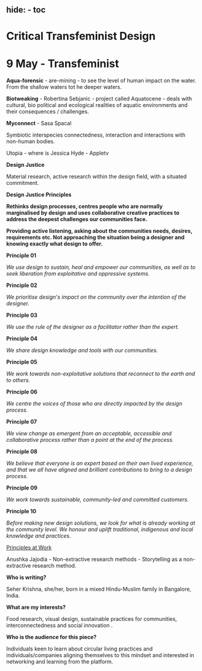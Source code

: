 hide:
    - toc
---

# **Critical Transfeminist Design**

# 9 May - Transfeminist

**Aqua-forensic** - are-mining - to see the level of human impact on the water. From the shallow waters tot he deeper waters.

**Biotweaking** - Robertina Sebjanic - project called Aquatocene - deals with cultural, bio political and ecological realities of aquatic environments and their consequences / challenges.

**Myconnect** - Sasa Spacal

Symbiotic interspecies connectedness, interaction and interactions with non-human bodies.

Utopia - where is Jessica Hyde - Appletv

**Design Justice**

Material research, active research within the design field, with a situated commitment.

**Design Justice Principles**

**Rethinks design processes, centres people who are normally marginalised by design and uses collaborative creative practices to address the deepest challenges our communities face.**

**Providing active listening, asking about the communities needs, desires, requirements etc. Not approaching the situation being a designer and knowing exactly what design to offer.**

**Principle 01**

*We use design to sustain, heal and empower our communities, as well as to seek liberation from exploitative and oppressive systems.*

**Principle 02**

*We prioritise design's impact on the community over the intention of the designer.*

**Principle 03**

*We use the rule of the designer as a facilitator rather than the expert.*

**Principle 04**

*We share design knowledge and tools with our communities.*

**Principle 05**

*We work towards non-exploitative solutions that reconnect to the earth and to others.*

**Principle 06**

*We centre the voices of those who are directly impacted by the design process.*

**Principle 07**

*We view change as emergent from an acceptable, accessible and collaborative process rather than a point at the end of the process.*

**Principle 08**

*We believe that everyone is an expert based on their own lived experience, and that we all have aligned and brilliant contributions to bring to a design process.*

**Principle 09**

*We work towards sustainable, community-led and committed customers.*

**Principle 10**

*Before making new design solutions, we look for what is already working at the community level. We honour and uplift traditional, indigenous and local knowledge and practices.*

[Principles at Work](https://static1.squarespace.com/static/5d5d34e927fded000105ccc4/t/62bcb0e6c96e2b07be800060/1656533248511/From+the+Desks+of-Principles+at+Work-062922.pdf)

Anushka Jajodia - Non-extractive research methods - Storytelling as a non-extractive research method.

**Who is writing?**

Seher Krishna, she/her, born in a mixed Hindu-Muslim family in Bangalore, India.

**What are my interests?**

Food research, visual design, sustainable practices for communities, interconnectedness and social innovation .

**Who is the audience for this piece?**

Individuals keen to learn about circular living practices and individuals/companies aligning themselves to this mindset and interested in networking and learning from the platform.
